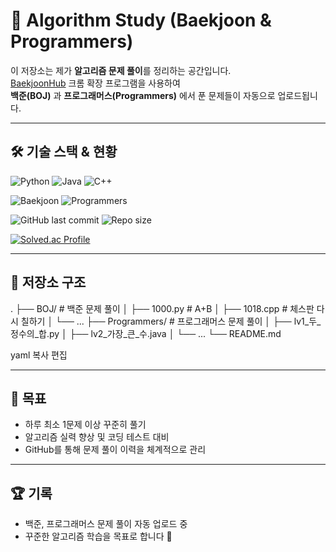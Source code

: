 # 📝 Algorithm Study (Baekjoon & Programmers)

이 저장소는 제가 **알고리즘 문제 풀이**를 정리하는 공간입니다.  
[BaekjoonHub](https://github.com/BaekjoonHub/BaekjoonHub) 크롬 확장 프로그램을 사용하여  
**백준(BOJ)** 과 **프로그래머스(Programmers)** 에서 푼 문제들이 자동으로 업로드됩니다.

---

## 🛠️ 기술 스택 & 현황
![Python](https://img.shields.io/badge/Python-3776AB?style=flat-square&logo=python&logoColor=white)
![Java](https://img.shields.io/badge/Java-007396?style=flat-square&logo=java&logoColor=white)
![C++](https://img.shields.io/badge/C++-00599C?style=flat-square&logo=c%2b%2b&logoColor=white)

![Baekjoon](https://img.shields.io/badge/BOJ-0066CC?style=flat-square&logo=data%3Aimage%2Fsvg%2Bxml%3Bbase64%2CPHN2ZyB4bWxucz0iaHR0cDovL3d3dy53My5vcmcvMjAwMC9zdmciIHZpZXdCb3g9IjAgMCAxMDAwIDEwMDAiPjxjaXJjbGUgY3g9IjUwMCIgY3k9IjUwMCIgcj0iNTAwIiBmaWxsPSIjZmZmIi8%2BPC9zdmc%2B&logoColor=white)
![Programmers](https://img.shields.io/badge/Programmers-222222?style=flat-square&logo=vercel&logoColor=white)

![GitHub last commit](https://img.shields.io/github/last-commit/사용자아이디/저장소이름?style=flat-square)
![Repo size](https://img.shields.io/github/repo-size/사용자아이디/저장소이름?style=flat-square)

[![Solved.ac Profile](http://mazassumnida.wtf/api/v2/generate_badge?boj=본인백준아이디)](https://solved.ac/profile/본인백준아이디)

---

## 📂 저장소 구조
.
├── BOJ/ # 백준 문제 풀이
│ ├── 1000.py # A+B
│ ├── 1018.cpp # 체스판 다시 칠하기
│ └── ...
├── Programmers/ # 프로그래머스 문제 풀이
│ ├── lv1_두_정수의_합.py
│ ├── lv2_가장_큰_수.java
│ └── ...
└── README.md

yaml
복사
편집

---

## 🎯 목표
- 하루 최소 1문제 이상 꾸준히 풀기  
- 알고리즘 실력 향상 및 코딩 테스트 대비  
- GitHub를 통해 문제 풀이 이력을 체계적으로 관리  

---

## 🏆 기록
- 백준, 프로그래머스 문제 풀이 자동 업로드 중  
- 꾸준한 알고리즘 학습을 목표로 합니다 🚀
